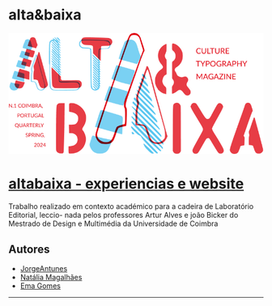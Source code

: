 # alta&baixa

[![](https://github.com/huuuurrrdd/altabaixa/blob/main/Website/site_alta_baixa/img/AB-T%201.png)
](https://huuuurrrdd.github.io/altabaixa/Website/site_alta_baixa/Home.html)

# **[altabaixa - experiencias e website](https://huuuurrrdd.github.io/altabaixa/Website/site_alta_baixa/Home.html)**

Trabalho realizado em contexto académico para a cadeira de Laboratório Editorial, leccio-
nada pelos professores Artur Alves e joão Bicker do Mestrado de Design e Multimédia da Universidade de Coimbra

## Autores

- [JorgeAntunes](https://github.com/jmartsdesign)
- [Natália Magalhães](https://github.com/Na-Na-Ti)
- [Ema Gomes](https://github.com/huuuurrrdd)

----
